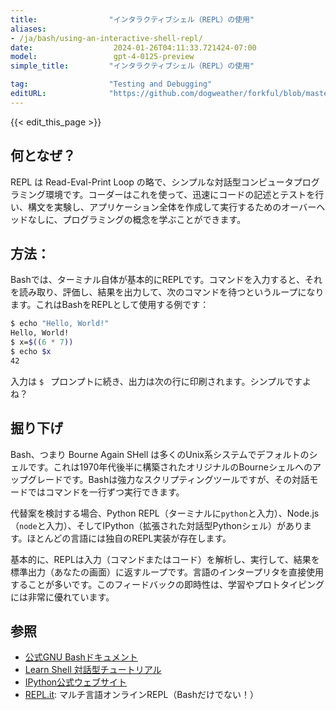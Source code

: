 ```yaml
---
title:                "インタラクティブシェル（REPL）の使用"
aliases:
- /ja/bash/using-an-interactive-shell-repl/
date:                  2024-01-26T04:11:33.721424-07:00
model:                 gpt-4-0125-preview
simple_title:         "インタラクティブシェル（REPL）の使用"

tag:                  "Testing and Debugging"
editURL:              "https://github.com/dogweather/forkful/blob/master/content/ja/bash/using-an-interactive-shell-repl.md"
---
```


{{< edit_this_page >}}

## 何となぜ？
REPL は Read-Eval-Print Loop の略で、シンプルな対話型コンピュータプログラミング環境です。コーダーはこれを使って、迅速にコードの記述とテストを行い、構文を実験し、アプリケーション全体を作成して実行するためのオーバーヘッドなしに、プログラミングの概念を学ぶことができます。

## 方法：
Bashでは、ターミナル自体が基本的にREPLです。コマンドを入力すると、それを読み取り、評価し、結果を出力して、次のコマンドを待つというループになります。これはBashをREPLとして使用する例です：

```Bash
$ echo "Hello, World!"
Hello, World!
$ x=$((6 * 7))
$ echo $x
42
```

入力は `$ ` プロンプトに続き、出力は次の行に印刷されます。シンプルですよね？

## 掘り下げ
Bash、つまり Bourne Again SHell は多くのUnix系システムでデフォルトのシェルです。これは1970年代後半に構築されたオリジナルのBourneシェルへのアップグレードです。Bashは強力なスクリプティングツールですが、その対話モードではコマンドを一行ずつ実行できます。

代替案を検討する場合、Python REPL（ターミナルに`python`と入力）、Node.js（`node`と入力）、そしてIPython（拡張された対話型Pythonシェル）があります。ほとんどの言語には独自のREPL実装が存在します。

基本的に、REPLは入力（コマンドまたはコード）を解析し、実行して、結果を標準出力（あなたの画面）に返すループです。言語のインタープリタを直接使用することが多いです。このフィードバックの即時性は、学習やプロトタイピングには非常に優れています。

## 参照
- [公式GNU Bashドキュメント](https://gnu.org/software/bash/manual/bash.html)
- [Learn Shell 対話型チュートリアル](https://www.learnshell.org/)
- [IPython公式ウェブサイト](https://ipython.org/)
- [REPL.it](https://replit.com/): マルチ言語オンラインREPL（Bashだけでない！）
